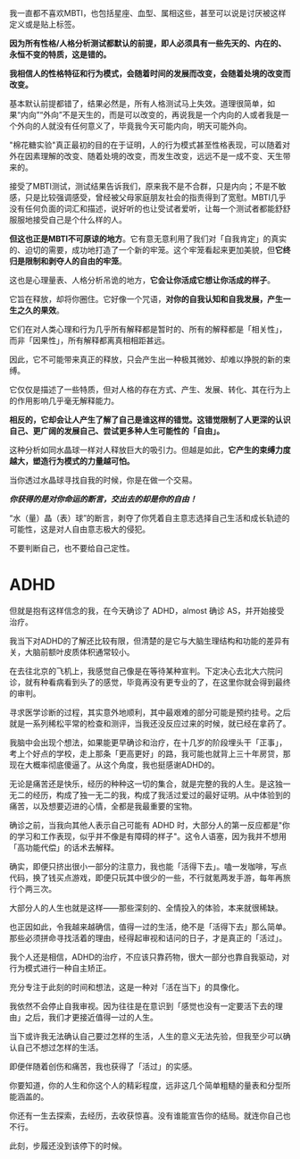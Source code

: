 我一直都不喜欢MBTI，也包括星座、血型、属相这些，甚至可以说是讨厌被这样定义或是贴上标签。

**因为所有性格/人格分析测试都默认的前提，即人必须具有一些先天的、内在的、永恒不变的特质，这是错的。**

**我相信人的性格特征和行为模式，会随着时间的发展而改变，会随着处境的改变而改变。**

基本默认前提都错了，结果必然是，所有人格测试马上失效。道理很简单，如果“内向”“外向”不是天生的，而是可以改变的，再说我是一个内向的人或者我是一个外向的人就没有任何意义了，毕竟我今天可能内向，明天可能外向。

"棉花糖实验"真正最初的目的在于证明，人的行为模式甚至性格表现，可以随着对外在因素理解的改变、随着处境的改变，而发生改变，远远不是一成不变、天生带来的。

接受了MBTI测试，测试结果告诉我们，原来我不是不合群，只是内向；不是不敏感，只是比较强调感受，曾经被父母家庭朋友社会的指责得到了宽慰。MBTI几乎没有任何负面的词汇和描述，说好听的也让受试者爱听，让每一个测试者都能舒舒服服地接受自己是个什么样的人。

**但这也正是MBTI不可原谅的地方**。它有意无意利用了我们对「自我肯定」的真实的、迫切的需要，成功地打造了一个新的牢笼。这个牢笼看起来更加美貌，但**它终归是限制和剥夺人的自由的牢笼**。

这也是心理量表、人格分析吊诡的地方，**它会让你活成它想让你活成的样子**。

它旨在释放，却将你圈住。它好像一个咒语，**对你的自我认知和自我发展，产生一生之久的果效**。

它们在对人类心理和行为几乎所有解释都是暂时的、所有的解释都是「相关性」，而非「因果性」，所有解释都离真相相距甚远。

因此，它不可能带来真正的释放，只会产生出一种极其微妙、却难以挣脱的新的束缚。

它仅仅是描述了一些特质，但对人格的存在方式、产生、发展、转化、其在行为上的作用影响几乎毫无解释能力。

**相反的，它却会让人产生了解了自己是谁这样的错觉。这错觉限制了人更深的认识自己、更广阔的发展自己、尝试更多种人生可能性的「自由」。**

这种分析如同水晶球一样对人释放巨大的吸引力。但越是如此，**它产生的束缚力度越大，塑造行为模式的力量越可怕。**

当你透过水晶球寻找自我的时候，你是在做一个交易。

***你获得的是对你命运的断言，交出去的却是你的自由！***

“水（量）晶（表）球”的断言，剥夺了你凭着自主意志选择自己生活和成长轨迹的可能性，这是对人自由意志极大的侵犯。

不要判断自己，也不要给自己定性。

# ADHD

但就是抱有这样信念的我，在今天确诊了 ADHD，almost 确诊 AS，并开始接受治疗。

我当下对ADHD的了解还比较有限，但清楚的是它与大脑生理结构和功能的差异有关，大脑前额叶皮质体积通常较小。

在去往北京的飞机上，我感觉自己像是在等待某种宣判。下定决心去北大六院问诊，就有种看病看到头了的感觉，毕竟再没有更专业的了，在这里你就会得到最终的审判。

寻求医学诊断的过程，其实意外地顺利，其中最艰难的部分可能是预约挂号。之后就是一系列稀松平常的检查和测评，当我还没反应过来的时候，就已经在拿药了。

我脑中会出现个想法，如果能更早确诊和治疗，在十几岁的阶段埋头干「正事」，考上个好点的学校，走上那条「更高更好」的路，我可能也就背上三十年房贷，那现在大概率彻底傻逼了。从这个角度，我也挺感谢ADHD的。

无论是痛苦还是快乐，经历的种种这一切的集合，就是完整的我的人生。是这独一无二的经历，构成了独一无二的我，构成了我活过爱过的最好证明。从中体验到的痛苦，以及想要迈进的心情，全都是我最重要的宝物。

确诊之前，当我向其他人表示自己可能有 ADHD 时，大部分人的第一反应都是"你的学习和工作表现，似乎并不像是有障碍的样子"。这令人语塞，因为我并不想用「高功能代偿」的话术去解释。

确实，即便只挤出很小一部分的注意力，我也能「活得下去」。嗑一发咖啡，写点代码，换了钱买点游戏，即便只玩其中很少的一些，不行就氪两发手游，每年再旅行个两三次。

大部分人的人生也就是这样——那些深刻的、全情投入的体验，本来就很稀缺。

也正因如此，令我越来越确信，值得一过的生活，绝不是「活得下去」那么简单。那些必须拼命寻找活着的理由，经得起审视和诘问的日子，才是真正的「活过」。

我个人还是相信，ADHD的治疗，不应该只靠药物，很大一部分也靠自我驱动，对行为模式进行一种自主矫正。

充分专注于此刻的时间和想法，这是一种对「活在当下」的具像化。

我依然不会停止自我审视。因为往往是在意识到「感觉也没有一定要活下去的理由」之后，我们才更接近值得一过的人生。

当下或许我无法确认自己要过怎样的生活，人生的意义无法先验，但我至少可以确认自己不想过怎样的生活。

即便伴随着创伤和痛苦，我也获得了「活过」的实感。

你要知道，你的人生和你这个人的精彩程度，远非这几个简单粗糙的量表和分型所能涵盖的。

你还有一生去探索，去经历，去收获惊喜。没有谁能宣告你的结局。就连你自己也不行。

此刻，步履还没到该停下的时候。
